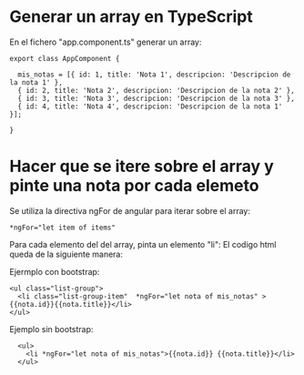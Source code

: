 # Generar un array en TypeScript
En el fichero "app.component.ts" generar un array:
  ```
  export class AppComponent {

    mis_notas = [{ id: 1, title: 'Nota 1', descripcion: 'Descripcion de la nota 1' },
    { id: 2, title: 'Nota 2', descripcion: 'Descripcion de la nota 2' },
    { id: 3, title: 'Nota 3', descripcion: 'Descripcion de la nota 3' },
    { id: 4, title: 'Nota 4', descripcion: 'Descripcion de la nota 1' }];

  }
  ```
# Hacer que se itere sobre el array y pinte una nota por cada elemeto
Se utiliza la directiva ngFor de angular para iterar sobre el array:
  ```
  *ngFor="let item of items"
  ```
Para cada elemento del del array, pinta un elemento "li":
El codigo html queda de la siguiente manera:
  
Ejermplo con bootstrap:
  ```
  <ul class="list-group">
    <li class="list-group-item"  *ngFor="let nota of mis_notas" >{{nota.id}}{{nota.title}}</li>
  </ul>
  ```

Ejemplo sin bootstrap:
  ```
    <ul>
      <li *ngFor="let nota of mis_notas">{{nota.id}} {{nota.title}}</li>
    </ul>
  ```

